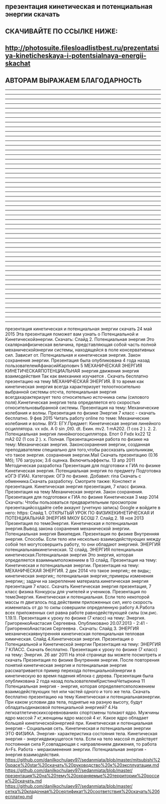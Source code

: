 презентация кинетическая и потенциальная энергии скачать
--------------------------------------------------
СКАЧИВАЙТЕ ПО ССЫЛКЕ НИЖЕ:
--------------------------------------------------
http://photosuite.filesloadlistbest.ru/prezentatsiya-kineticheskaya-i-potentsialnaya-energii-skachat
--------------------------------------------------
АВТОРАМ ВЫРАЖАЕМ БЛАГОДАРНОСТЬ
--------------------------------------------------
--------------------------------------------------
--------------------------------------------------
--------------------------------------------------
--------------------------------------------------
--------------------------------------------------
--------------------------------------------------
--------------------------------------------------
--------------------------------------------------
--------------------------------------------------
--------------------------------------------------
--------------------------------------------------
--------------------------------------------------
--------------------------------------------------
--------------------------------------------------
--------------------------------------------------
--------------------------------------------------
--------------------------------------------------
--------------------------------------------------
--------------------------------------------------
--------------------------------------------------
--------------------------------------------------
--------------------------------------------------
--------------------------------------------------
--------------------------------------------------
--------------------------------------------------
--------------------------------------------------
--------------------------------------------------
--------------------------------------------------
--------------------------------------------------
--------------------------------------------------
--------------------------------------------------
--------------------------------------------------
--------------------------------------------------
--------------------------------------------------
--------------------------------------------------
--------------------------------------------------
--------------------------------------------------
--------------------------------------------------
--------------------------------------------------
--------------------------------------------------
--------------------------------------------------
--------------------------------------------------
--------------------------------------------------
--------------------------------------------------
--------------------------------------------------
--------------------------------------------------
--------------------------------------------------
--------------------------------------------------
--------------------------------------------------
--------------------------------------------------
--------------------------------------------------
презентация кинетическая и потенциальная энергии скачать 24 май 2015  Эта презентация поможет вам узнать о Потенциальной и Кинетическойэнергии.  Скачать:  Слайд 2. Потенциальная энергия Это скалярнаяфизическая величина, представляющая собой часть полной механическойэнергии системы, находящейся в поле консервативных сил. Зависит от. Потенциальная и кинетическая энергия. Закон сохранения энергии. Презентация была опубликована 4 года назад пользователемАфанасийКарпович  5 МЕХАНИЧЕСКАЯ ЭНЕРГИЯ КИНЕТИЧЕСКАЯПОТЕНЦИАЛЬНАЯ энергия движения энергия взаимодействия Так как вмеханике изучается . Скачать бесплатно презентацию на тему МЕХАНИЧЕСКАЯ ЭНЕРГИЯ. В то время как кинетическая энергия всегда характеризует телоотносительно выбранной системы отсчта, потенциальная энергия всегдахарактеризует тело относительно источника силы (силового поля).Кинетическая энергия тела определяется его скоростью относительновыбранной системы. Презентация на тему: Механические колебания и волны. Презентация по физике Энергия 7 класс - скачать бесплатно. 9 фев 2015  Читать работу online по теме: Механические колебания и волны. ВУЗ: ЕГУ.Предмет:  Кинетическая энергия линейного осциллятора. vx xdx. A 0 sin ,0t0. dt. Eкин. mv2. 1 mA202. (1 cos 2 ). 2. 2. Потенциальная энергия линейногоосциллятора. Eпот 0 Fxdx kx22 12 mA2 02 (1 cos 2 ). x. Полная. Презентационная работа по физике на тему: Механическая энергия. Законсохранения энергии, созданная преподавателем специально для того,чтобы рассказать школьникам, что такое энергия.  сохранения энергии.Mail  Скачать презентацию (0.16 Мб); 176 загрузок; 3.6 оценка. Включитьэффекты. 13 апр 2011  Методическая разработка Презентация для подготовки к ГИА по физике Кинетическая энергия. Потенциальная энергия по предмету Подготовка кОГЭ (ГИА). Категория: ОГЭ по физике.  Добавил: rina  Скачать с обменника.Скачать разработку. Смотрите также: Конспект и презентация. Кинетическая энергия  презентация, 7 класс физика. Презентация на тему Механическая энергия. Закон сохранения. Презентация для подготовки к ГИА по физике Кинетическая
3 мар 2014  Скачать:  Чтобы пользоваться предварительным просмотром презентацийсоздайте себе аккаунт (учетную запись) Google и войдите в него: https:  Слайд 1. ОТКРЫТЫЙ УРОК ПО ФИЗИКЕКИНЕТИЧЕСКАЯ И ПОТЕНЦИАЛЬНАЯ ЭНЕРГИЯ МКОУ БСОШ 7. Слайд 2. 18 ноя 2013  Презентация по темеЭнергия. Кинетическая и потенциальная энергия.Вывод закона сохранения механической энергии. Потенциальная энергия  Википедия. Презентация по физике Внутренняя энергия. Способы. Если тело или несколько взаимодействующих между собой тел могутсовершить работу, то они обладают энергией. ЭНЕРГИЯ потенциальнаякинетическая. 12 слайд. ЭНЕРГИЯ потенциальная кинетическая.Потенциальная энергия Это энергия, которая определяется взаимнымположением в 13 слайд. Презентация на тему: Кинетическая и потенциальная энергии. Презентация на тему: МЕХАНИЧЕСКАЯ ЭНЕРГИЯ. 2 дек 2014  что такое энергия;; ее виды;; кинетическая энергия;; потенциальная энергия;;примеры изменения энергии;; задачи на закрепление материала.кинетическая энергия презентация 7 класс. Скачать Кинетическая энергия презентация, 7 класс физика  Конкурсы для учителей и учеников. Презентация по темеЭнергия. Кинетическая и потенциальная. Если тело некоторой массы m двигалось под действием приложенных сил, иего скорость изменилась от до то силы совершили определенную работу A.Работа всех приложенных сил равна работе равнодействующей силы (см.рис. 1.19.1). Презентация к уроку по физике (7 класс) на тему: Энергия. ГригоренкоАнастасия Сергеевна. Опубликовано 20.07.2013 - 2:41 - ГригоренкоАнастасия Сергеевна . Скачать:  Слайд 3. ЭНЕРГИЯ механическаявнутренняя кинетическая потенциальная тепловая химическая. Слайд 4.Кинетическая энергия. Презентация о Потенциальной и Кинетической энергии
Презентация на тему: ЭНЕРГИЯ 7 КЛАСС. Скачать бесплатно. Презентация к уроку по физике (7 класс) на тему: Энергия. 26 авг 2011  На этой странице вы можете посмотреть и скачать Презентация по физике Внутренняя энергия.  После повторения понятий кинетическая энергия и потенциальная энергия рассматривается пример перехода потенциальнойэнергии в кинетическую во время падения яблока с дерева. Презентация была опубликована 2 года назад пользователемКристинаЧетыркина  11 Потенциальная энергия - энергия, которая определяетсяположением взаимодействующих тел или частей одного и того же тела. Скачать бесплатно презентацию на тему Кинетическая и потенциальнаяэнергии. При каком условии два тела, поднятые на разную высоту, будут обладатьодинаковой потенциальной энергией? 4.На легкоатлетическихсоревнованиях спортсмены толкают ядро. Мужчины  ядро массой 7 кг,женщины  ядро массой 4 кг. Какое ядро обладает большей кинетическойэнергией при. Кинетическая и потенциальная энергия - Социальная сеть. Кинетическая и потенциальная энергии  ЭТО ФИЗИКА. Энергия- характеристика состояния тела. Кинетическая энергия - энергиядвижущегося тела. Если на тело массой m действует постоянная сила P,совпадающая с направлением движения, то работа A=Fs. Работа - мераизменения энергии. Потенциальная энергия - энергия взаимодействия.
https://github.com/danilkochulaev97/sedanmiata/blob/master/mitsubishi%20space%20star%20скачать%20руководство%20к%20эксплуатации.md
https://github.com/danilkochulaev97/sedanmiata/blob/master/презентация%20на%20тему%20охраняемые%20территории%20россии%20скачать.md
https://github.com/danilkochulaev97/sedanmiata/blob/master/сетка%20кладочная%20сертификат%20соответствия%20скачать%20бесплатно.md